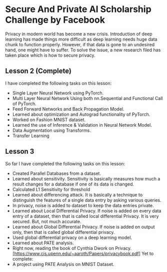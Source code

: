 # Secure And Private AI Scholarship Challenge by Facebook
Privacy in modern world has become a new crisis. Introduction of deep learning has made things more difficult as deep learning needs huge data chunk to function properly. However, if that data is gone to an undesired hand, one might have to suffer. To solve the issue, a new research filed has taken place which is how to secure privacy. 
## Lesson 2 (Complete)
I have completed the following tasks on this lesson:
- Single Layer Neural Network using PyTorch.
- Multi Layer Neural Network Using both nn.Sequential and Functional Call of PyTorch.
- Feed Forward Networks and Back Propagation Model.
- Learned about optimization and Autograd functionality of PyTorch.
- Worked on Fashion MNIST dataset.
- Learned the use of Inference & Validation in Neural Network Model.
- Data Augmentation using Transforms.
- Transfer Learning

## Lesson 3
So far I have completed the following tasks on this lesson:
- Created Parallel Databases from a dataset.
- Learned about sensitivity. Sensitivity is basically measures how much a result changes for a database if one of its data is changed.
- Calculated L1 Sensitivity for threshold
- Learned about differencing attack. It is basically a technique to distinguish the features of a single data entry by asking various queries.
- In privacy, noise is added to dataset to keep the data entries private.
- Learned about Local Differential Privacy. If noise is added on every data entry of a dataset, then that is called local differential Privacy. It is very secured. But, not much accurate.
- Learned about Global Differential Privacy. If noise is added on output only, then that is called global differential privacy.
- Used global differential privacy on a deep learning model.
- Learned about PATE analysis.
- Right now, reading the book of Cynthia Dwork on Privacy. [https://www.cis.upenn.edu/~aaroth/Papers/privacybook.pdf]
Yet to complete:
- A project using PATE Analysis on MNIST Dataset.
